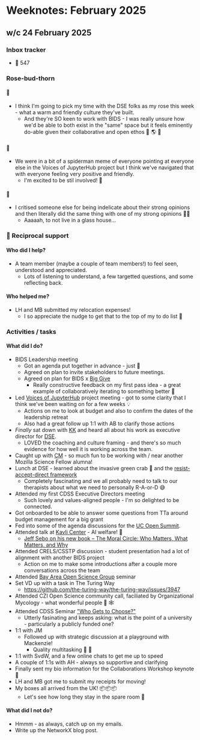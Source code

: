 # Weeknotes: February 2025

## w/c 24 February 2025

### Inbox tracker

* 💌 547 

### Rose-bud-thorn

#### 🌹

* I think I'm going to pick my time with the DSE folks as my rose this week - what a warm and friendly culture they've built.
  * And they're SO keen to work with BIDS - I was really unsure how we'd be able to both exist in the "same" space but it feels eminently do-able given their collaborative and open ethos :pray: :earth_americas: :green_heart:

#### 🌱

* We were in a bit of a spiderman meme of everyone pointing at everyone else in the Voices of JupyterHub project but I think we've navigated that with everyone feeling very positive and friendly.
  * I'm excited to be stil involved! :sparkling_heart:

#### 🌵 
  
* I critised someone else for being indelicate about their strong opinions and then literally did the same thing with one of my strong opinions :woman_facepalming:
  * Aaaaah, to not live in a glass house...

### 🤝 Reciprocal support

#### Who did I help?

* A team member (maybe a couple of team members!) to feel seen, understood and appreciated.
  * Lots of listening to understand, a few targetted questions, and some reflecting back.

#### Who helped me?

* LH and MB submitted my relocation expenses!
  * I so appreciate the nudge to get that to the top of my to do list :pray:

### Activities / tasks

#### What did I do?

* BIDS Leadership meeting
  * Got an agenda put together in advance - just :grimacing:
  * Agreed on plan to invite stakeholders to future meetings.
  * Agreed on plan for BIDS x [Big Give](https://givingday.berkeley.edu/giving-day/90821)
    * Really constructive feedback on my first pass idea - a great example of collaboratively iterating to something better :muscle:
* Led [Voices of JupyterHub](https://github.com/the-turing-way/jupyterhub-orgmyc-EOSS) project meeting - got to some clarity that I think we've been waiting on for a few weeks :bulb:
  * Actions on me to look at budget and also to confirm the dates of the leadership retreat
  * Also had a great follow up 1:1 with AB to clarify those actions
* _Finally_ sat down with [KK](https://dse.berkeley.edu/people/kevin-koy) and heard all about his work as executive director for [DSE](https://dse.berkeley.edu/).
  * LOVED the coaching and culture framing - and there's so much evidence for how well it is working across the team.
* Caught up with [CM](https://dse.berkeley.edu/people/ciera-martinez) - so much fun to be working with / near another Mozilla Science Fellow alumna! 
* Lunch at DSE - learned about the invasive green crab :crab: and the [resist-accept-direct framework](https://www.nps.gov/subjects/climatechange/resistacceptdirect.htm)
  * Completely fascinating and we all probably need to talk to our therapists about what we need to personally R-A-or-D :sweat_smile:
* Attended my first CDSS Executive Directors meeting
  * Such lovely and values-aligned people - I'm so delighted to be connected.
* Got onboarded to be able to answer some questions from TTa around budget management for a big grant
* Fed into some of the agenda discussions for the [UC Open Summit](https://ucospo-net.netlify.app/events/uc-open-4-2025/).
* Attended talk at [Kavli Center](https://kavlicenter.berkeley.edu/) - AI welfare! :robot:
  * [Jeff Sebo on his new book – The Moral Circle: Who Matters, What Matters, and Why](https://events.berkeley.edu/kavlicenter/event/291814-jeff-sebo-on-his-new-httpseventsberkeleyedukavlicente)
* Attended CRELS/CSSTP discussion - student presentation had a lot of alignment with another BIDS project
  * Action on me to make some introductions after a couple more conversations across the team
* Attended [Bay Area Open Science Group](https://guides.lib.berkeley.edu/openscience/events) seminar
* Set VD up with a task in The Turing Way
  * https://github.com/the-turing-way/the-turing-way/issues/3947
* Attended CZI Open Science community call, faciliated by Organizational Mycology - what wonderful people :mushroom: :spider_web:
* Attended CDSS Seminar ["Who Gets to Choose?"](https://cdss.berkeley.edu/STEMchoice)
  * Utterly fasinating and keeps asking: what is the point of a university - particularly a publicly funded one?
* 1:1 with JM
  * Followed up with strategic discussion at a playground with Mackenzie!
     * Quality multitasking :kick_scooter: 🛝
* 1:1 with SvdW, and a few online chats to get me up to speed
* A couple of 1:1s with AH - always so supportive and clarifying
* Finally sent my bio information for the Collaborations Workshop keynote :see_no_evil:
* LH and MB got me to submit my receipts for moving!
* My boxes all arrived from the UK! :package::package::package:
  * Let's see how long they stay in the spare room :see_no_evil:

#### What did I not do?

* Hmmm - as always, catch up on my emails.
* Write up the NetworkX blog post.